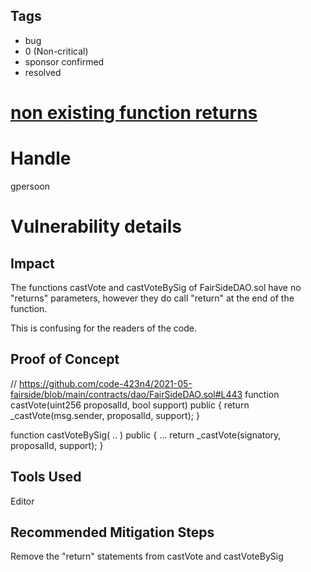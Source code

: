 ## Tags

- bug
- 0 (Non-critical)
- sponsor confirmed
- resolved

# [non existing function returns](https://github.com/code-423n4/2021-05-fairside-findings/issues/10) 

# Handle

gpersoon


# Vulnerability details

## Impact
The functions castVote and  castVoteBySig of FairSideDAO.sol have no "returns" parameters,
however they do call "return" at the end of the function.

This is confusing for the readers of the code.

## Proof of Concept
// https://github.com/code-423n4/2021-05-fairside/blob/main/contracts/dao/FairSideDAO.sol#L443
 function castVote(uint256 proposalId, bool support) public {
        return _castVote(msg.sender, proposalId, support);
    }

 function castVoteBySig( .. ) public {
       ...
       return _castVote(signatory, proposalId, support);
    }

## Tools Used
Editor

## Recommended Mitigation Steps

Remove the "return" statements from castVote and castVoteBySig

